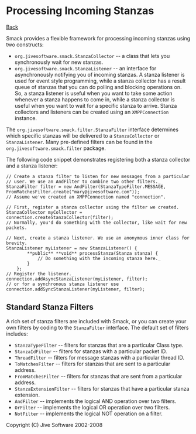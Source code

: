 Processing Incoming Stanzas
===========================

[Back](index.md)

Smack provides a flexible framework for processing incoming stanzas using two
constructs:

  * `org.jivesoftware.smack.StanzaCollector` -- a class that lets you synchronously wait for new stanzas.
  * `org.jivesoftware.smack.StanzaListener` -- an interface for asynchronously notifying you of incoming stanzas.  A stanza listener is used for event style programming, while a stanza collector has a result queue of stanzas that you can do polling and blocking operations on. So, a stanza listener is useful when you want to take some action whenever a stanza happens to come in, while a stanza collector is useful when you want to wait for a specific stanza to arrive. Stanza collectors and listeners can be created using an `XMPPConnection` instance.

The `org.jivesoftware.smack.filter.StanzaFilter` interface determines which
specific stanzas will be delivered to a `StanzaCollector` or `StanzaListener`.
Many pre-defined filters can be found in the `org.jivesoftware.smack.filter`
package.

The following code snippet demonstrates registering both a stanza collector
and a stanza listener:

```
// Create a stanza filter to listen for new messages from a particular
// user. We use an AndFilter to combine two other filters._
StanzaFilter filter = new AndFilter(StanzaTypeFilter.MESSAGE, FromMatchesFilter.create("mary@jivesoftware.com"));
// Assume we've created an XMPPConnection named "connection".

// First, register a stanza collector using the filter we created.
StanzaCollector myCollector = connection.createStanzaCollector(filter);
// Normally, you'd do something with the collector, like wait for new packets.

// Next, create a stanza listener. We use an anonymous inner class for brevity.
StanzaListener myListener = new StanzaListener() {
		**public** **void** processStanza(Stanza stanza) {
			// Do something with the incoming stanza here._
		}
	};
// Register the listener._
connection.addAsyncStanzaListener(myListener, filter);
// or for a synchronous stanza listener use
connection.addSyncStanzaListener(myListener, filter);
```

Standard Stanza Filters
-----------------------

A rich set of stanza filters are included with Smack, or you can create your
own filters by coding to the `StanzaFilter` interface. The default set of
filters includes:

  * `StanzaTypeFilter` -- filters for stanzas that are a particular Class type.
  * `StanzaIdFilter` -- filters for stanzas with a particular packet ID.
  * `ThreadFilter` -- filters for message stanzas with a particular thread ID.
  * `ToMatchesFilter` -- filters for stanzas that are sent to a particular address.
  * `FromMatchesFilter` -- filters for stanzas that are sent from a particular address.
  * `StanzaExtensionFilter` -- filters for stanzas that have a particular stanza extension.
  * `AndFilter` -- implements the logical AND operation over two filters.
  * `OrFilter` -- implements the logical OR operation over two filters.
  * `NotFilter` -- implements the logical NOT operation on a filter.

Copyright (C) Jive Software 2002-2008
